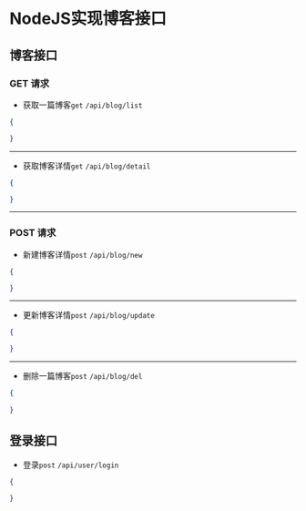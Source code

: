 # NodeJS实现博客接口

## 博客接口

### GET 请求
- 获取一篇博客`get` `/api/blog/list`
```json
{

}
```

---

- 获取博客详情`get` `/api/blog/detail`

```json
{

}
```

---

### POST 请求

- 新建博客详情`post` `/api/blog/new`

```json
{

}
```

---

- 更新博客详情`post` `/api/blog/update`

```json
{

}
```

---

- 删除一篇博客`post` `/api/blog/del`

```json
{
  
}
```

## 登录接口

- 登录`post` `/api/user/login`

```json
{
  
}
```
